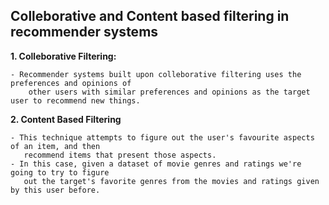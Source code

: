 ## Colleborative and Content based filtering in recommender systems

**1. Colleborative Filtering:**

    - Recommender systems built upon colleborative filtering uses the preferences and opinions of 
        other users with similar preferences and opinions as the target user to recommend new things.

**2. Content Based Filtering**

    - This technique attempts to figure out the user's favourite aspects of an item, and then 
       recommend items that present those aspects. 
    - In this case, given a dataset of movie genres and ratings we're going to try to figure 
       out the target's favorite genres from the movies and ratings given by this user before.

